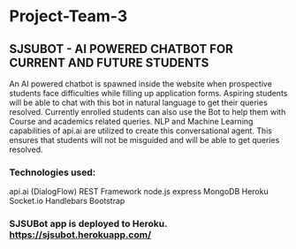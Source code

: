 # Project-Team-3

## SJSUBOT - AI POWERED CHATBOT FOR CURRENT AND FUTURE STUDENTS


An  AI  powered  chatbot  is  spawned  inside  the  website  when  prospective students face difficulties while filling up application forms. Aspiring students will be able to chat with  this  bot  in  natural language  to  get  their  queries  resolved. Currently enrolled students can also use the Bot to help them with Course and academics related queries.  NLP  and  Machine  Learning capabilities  of  api.ai  are utilized  to  create  this  conversational  agent. This ensures that students will not be misguided and will be able to get queries resolved.


### Technologies used:

api.ai (DialogFlow)
REST Framework
node.js
express
MongoDB
Heroku
Socket.io
Handlebars
Bootstrap

### SJSUBot app is deployed to Heroku. https://sjsubot.herokuapp.com/

